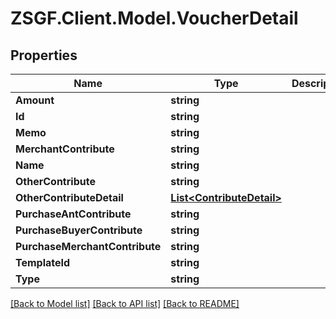 # ZSGF.Client.Model.VoucherDetail

## Properties

Name | Type | Description | Notes
------------ | ------------- | ------------- | -------------
**Amount** | **string** |  | [optional] 
**Id** | **string** |  | [optional] 
**Memo** | **string** |  | [optional] 
**MerchantContribute** | **string** |  | [optional] 
**Name** | **string** |  | [optional] 
**OtherContribute** | **string** |  | [optional] 
**OtherContributeDetail** | [**List&lt;ContributeDetail&gt;**](ContributeDetail.md) |  | [optional] 
**PurchaseAntContribute** | **string** |  | [optional] 
**PurchaseBuyerContribute** | **string** |  | [optional] 
**PurchaseMerchantContribute** | **string** |  | [optional] 
**TemplateId** | **string** |  | [optional] 
**Type** | **string** |  | [optional] 

[[Back to Model list]](../../README.md#documentation-for-models) [[Back to API list]](../../README.md#documentation-for-api-endpoints) [[Back to README]](../../README.md)

